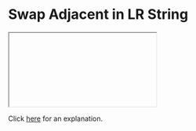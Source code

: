 # Swap Adjacent in LR String 

<iframe></iframe>

Click [here](Explanation.md) for an explanation.

